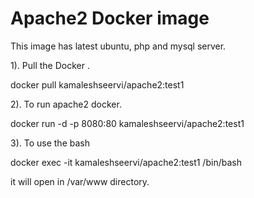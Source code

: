 # Apache2 Docker image

This image has latest ubuntu, php and mysql server.

1). Pull the Docker .

docker pull kamaleshseervi/apache2:test1

2). To run apache2 docker.

docker run -d -p 8080:80 kamaleshseervi/apache2:test1

3). To use the bash

docker exec -it kamaleshseervi/apache2:test1 /bin/bash

it will open in /var/www directory.
